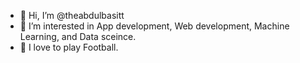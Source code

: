 - 👋 Hi, I’m @theabdulbasitt
- 👀 I’m interested in App development, Web development, Machine Learning, and Data sceince.
- 💞️ I love to play Football.

<!---
theabdulbasitt/theabdulbasitt is a ✨ special ✨ repository because its `README.md` (this file) appears on your GitHub profile.
You can click the Preview link to take a look at your changes.
--->
